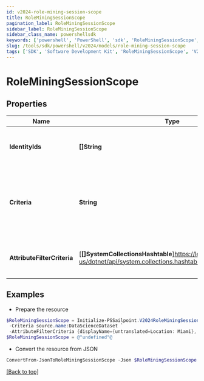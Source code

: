 ```yaml
---
id: v2024-role-mining-session-scope
title: RoleMiningSessionScope
pagination_label: RoleMiningSessionScope
sidebar_label: RoleMiningSessionScope
sidebar_class_name: powershellsdk
keywords: ['powershell', 'PowerShell', 'sdk', 'RoleMiningSessionScope', 'V2024RoleMiningSessionScope'] 
slug: /tools/sdk/powershell/v2024/models/role-mining-session-scope
tags: ['SDK', 'Software Development Kit', 'RoleMiningSessionScope', 'V2024RoleMiningSessionScope']
---
```



# RoleMiningSessionScope

## Properties

Name | Type | Description | Notes
------------ | ------------- | ------------- | -------------
**IdentityIds** | **[]String** | The list of identities for this role mining session. | [optional] 
**Criteria** | **String** | The ""search"" criteria that produces the list of identities for this role mining session. | [optional] 
**AttributeFilterCriteria** | [**[]SystemCollectionsHashtable**]https://learn.microsoft.com/en-us/dotnet/api/system.collections.hashtable?view=net-9.0 | The filter criteria for this role mining session. | [optional] 

## Examples

- Prepare the resource
```powershell
$RoleMiningSessionScope = Initialize-PSSailpoint.V2024RoleMiningSessionScope  -IdentityIds [2c918090761a5aac0176215c46a62d58, 2c918090761a5aac01722015c46a62d42] `
 -Criteria source.name:DataScienceDataset `
 -AttributeFilterCriteria {displayName={untranslated=Location: Miami}, ariaLabel={untranslated=Location: Miami}, data={displayName={translateKey=IDN.IDENTITY_ATTRIBUTES.LOCATION}, name=location, operator=EQUALS, values=[Miami]}}
$RoleMiningSessionScope = @"undefined"@
```

- Convert the resource from JSON
```powershell
ConvertFrom-JsonToRoleMiningSessionScope -Json $RoleMiningSessionScope
```


[[Back to top]](#) 

